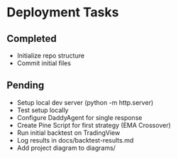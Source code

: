 # Deployment Tasks
## Completed
- Initialize repo structure
- Commit initial files
## Pending
- Setup local dev server (python -m http.server)
- Test setup locally
- Configure DaddyAgent for single response
- Create Pine Script for first strategy (EMA Crossover)
- Run initial backtest on TradingView
- Log results in docs/backtest-results.md
- Add project diagram to diagrams/
